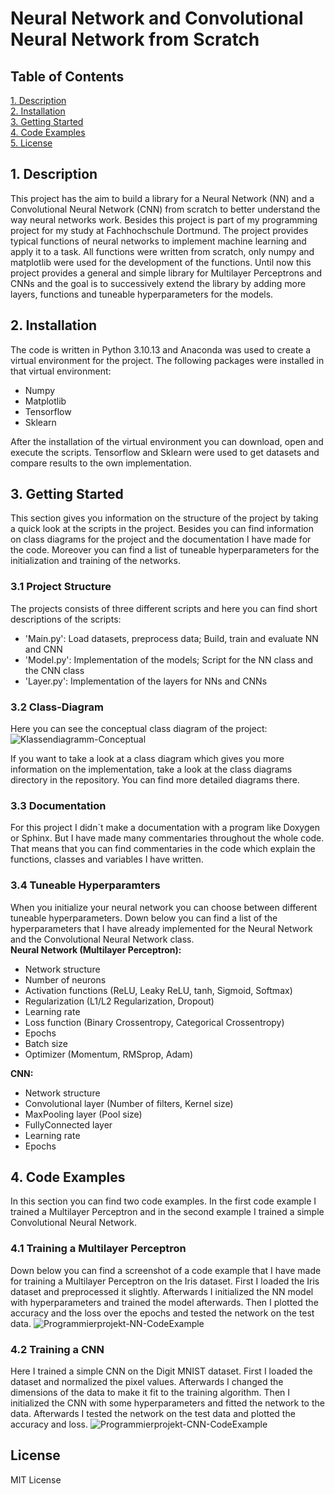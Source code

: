 # Neural Network and Convolutional Neural Network from Scratch

## Table of Contents
[1. Description](#1.-Description)\
[2. Installation](#2.-Installation)\
[3. Getting Started](#3.-Getting-Started)\
[4. Code Examples](#4.-Code-Examples)\
[5. License](#License)

## 1. Description
This project has the aim to build a library for a Neural Network (NN) and a Convolutional Neural Network (CNN) from scratch to better understand the way neural networks work. Besides this project is part of my programming project for my study at Fachhochschule Dortmund. The project provides typical functions of neural networks to implement machine learning and apply it to a task. All functions were written from scratch, only numpy and matplotlib were used for the development of the functions. Until now this project provides a general and simple library for Multilayer Perceptrons and CNNs and the goal is to successively extend the library by adding more layers, functions and tuneable hyperparameters for the models. 

## 2. Installation
The code is written in Python 3.10.13 and Anaconda was used to create a virtual environment for the project. The following packages were installed in that virtual environment:
- Numpy
- Matplotlib
- Tensorflow
- Sklearn

After the installation of the virtual environment you can download, open and execute the scripts. Tensorflow and Sklearn were used to get datasets and compare results to the own implementation. 

## 3. Getting Started
This section gives you information on the structure of the project by taking a quick look at the scripts in the project. Besides you can find information on class diagrams for the project and the documentation I have made for the code. Moreover you can find a list of tuneable hyperparameters for the initialization and training of the networks.

### 3.1 Project Structure
The projects consists of three different scripts and here you can find short descriptions of the scripts:
- 'Main.py': Load datasets, preprocess data; Build, train and evaluate NN and CNN
- 'Model.py': Implementation of the models; Script for the NN class and the CNN class
- 'Layer.py': Implementation of the layers for NNs and CNNs

### 3.2 Class-Diagram
Here you can see the conceptual class diagram of the project:
![Klassendiagramm-Conceptual](https://github.com/LennartBra/CNN-from-Scratch/assets/114747248/495dbbdf-97fe-4018-a03b-4406eea45771)

If you want to take a look at a class diagram which gives you more information on the implementation, take a look at the class diagrams directory in the repository. You can find more detailed diagrams there.

### 3.3 Documentation
For this project I didn´t make a documentation with a program like Doxygen or Sphinx. But I have made many commentaries throughout the whole code. That means that you can find commentaries in the code which explain the functions, classes and variables I have written.

### 3.4 Tuneable Hyperparamters
When you initialize your neural network you can choose between different tuneable hyperparameters. Down below you can find a list of the hyperparameters that I have already implemented for the Neural Network and the Convolutional Neural Network class.\
**Neural Network (Multilayer Perceptron):**
- Network structure
- Number of neurons
- Activation functions (ReLU, Leaky ReLU, tanh, Sigmoid, Softmax)
- Regularization (L1/L2 Regularization, Dropout)
- Learning rate
- Loss function (Binary Crossentropy, Categorical Crossentropy)
- Epochs
- Batch size
- Optimizer (Momentum, RMSprop, Adam)

**CNN:**
- Network structure
- Convolutional layer (Number of filters, Kernel size)
- MaxPooling layer (Pool size)
- FullyConnected layer
- Learning rate
- Epochs

## 4. Code Examples
In this section you can find two code examples. In the first code example I trained a Multilayer Perceptron and in the second example I trained a simple Convolutional Neural Network.

### 4.1 Training a Multilayer Perceptron
Down below you can find a screenshot of a code example that I have made for training a Multilayer Perceptron on the Iris dataset. First I loaded the Iris dataset and preprocessed it slightly. Afterwards I initialized the NN model with hyperparameters and trained the model afterwards. Then I plotted the accuracy and the loss over the epochs and tested the network on the test data.
![Programmierprojekt-NN-CodeExample](https://github.com/LennartBra/NN-and-CNN-from-Scratch/assets/114747248/85382644-84d4-46e1-a4f9-7b34d3c6789e)

### 4.2 Training a CNN
Here I trained a simple CNN on the Digit MNIST dataset. First I loaded the dataset and normalized the pixel values. Afterwards I changed the dimensions of the data to make it fit to the training algorithm. Then I initialized the CNN with some hyperparameters and fitted the network to the data. Afterwards I tested the network on the test data and plotted the accuracy and loss.
![Programmierprojekt-CNN-CodeExample](https://github.com/LennartBra/NN-and-CNN-from-Scratch/assets/114747248/2a9bee1b-f11f-4b3a-b29d-8ead119348ca)

## License
MIT License


